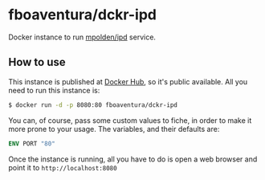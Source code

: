 # fboaventura/dckr-ipd

Docker instance to run [mpolden/ipd](https://github.com/mpolden/ipd) service.

## How to use

This instance is published at [Docker Hub](https://hub.docker.com/r/fboaventura/dckr-ipd/), so it's public available.  All you need to run this instance is:

```bash
$ docker run -d -p 8080:80 fboaventura/dckr-ipd
```

You can, of course, pass some custom values to fiche, in order to make it more prone to your usage.  The variables, and their defaults are:

```dockerfile
ENV PORT "80"
```

Once the instance is running, all you have to do is open a web browser and point it to `http://localhost:8080`

